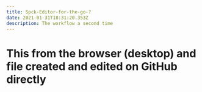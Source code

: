 ```yaml
---
title: Spck-Editor-for-the-go-?
date: 2021-01-31T18:31:20.353Z
description: The workflow a second time
---
```

# This from the browser (desktop) and file created and edited on GitHub directly
